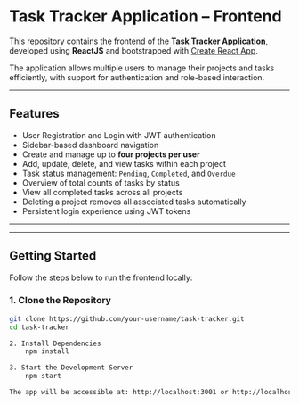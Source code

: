 # Task Tracker Application – Frontend

This repository contains the frontend of the **Task Tracker Application**, developed using **ReactJS** and bootstrapped with [Create React App](https://github.com/facebook/create-react-app).

The application allows multiple users to manage their projects and tasks efficiently, with support for authentication and role-based interaction.

---

## Features

- User Registration and Login with JWT authentication
- Sidebar-based dashboard navigation
- Create and manage up to **four projects per user**
- Add, update, delete, and view tasks within each project
- Task status management: `Pending`, `Completed`, and `Overdue`
- Overview of total counts of tasks by status
- View all completed tasks across all projects
- Deleting a project removes all associated tasks automatically
- Persistent login experience using JWT tokens

---


---

## Getting Started

Follow the steps below to run the frontend locally:

### 1. Clone the Repository

```bash
git clone https://github.com/your-username/task-tracker.git
cd task-tracker

2. Install Dependencies
    npm install

3. Start the Development Server
    npm start

The app will be accessible at: http://localhost:3001 or http://localhost:3000






